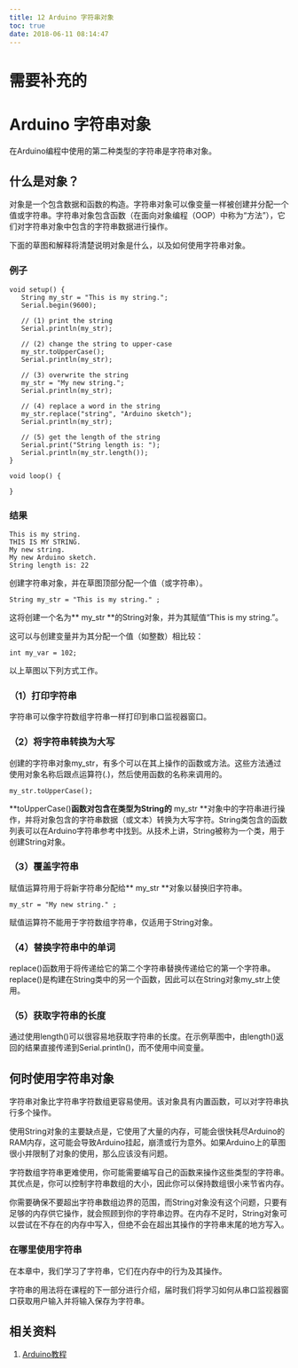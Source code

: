 ```yaml
---
title: 12 Arduino 字符串对象
toc: true
date: 2018-06-11 08:14:47
---
```


# 需要补充的



# Arduino 字符串对象

在Arduino编程中使用的第二种类型的字符串是字符串对象。


## 什么是对象？


对象是一个包含数据和函数的构造。字符串对象可以像变量一样被创建并分配一个值或字符串。字符串对象包含函数（在面向对象编程（OOP）中称为“方法”），它们对字符串对象中包含的字符串数据进行操作。

下面的草图和解释将清楚说明对象是什么，以及如何使用字符串对象。


### 例子




    void setup() {
       String my_str = "This is my string.";
       Serial.begin(9600);

       // (1) print the string
       Serial.println(my_str);

       // (2) change the string to upper-case
       my_str.toUpperCase();
       Serial.println(my_str);

       // (3) overwrite the string
       my_str = "My new string.";
       Serial.println(my_str);

       // (4) replace a word in the string
       my_str.replace("string", "Arduino sketch");
       Serial.println(my_str);

       // (5) get the length of the string
       Serial.print("String length is: ");
       Serial.println(my_str.length());
    }

    void loop() {

    }




### 结果




    This is my string.
    THIS IS MY STRING.
    My new string.
    My new Arduino sketch.
    String length is: 22


创建字符串对象，并在草图顶部分配一个值（或字符串）。


    String my_str = "This is my string." ;


这将创建一个名为** my_str **的String对象，并为其赋值“This is my string.”。

这可以与创建变量并为其分配一个值（如整数）相比较：


    int my_var = 102;


以上草图以下列方式工作。


### （1）打印字符串


字符串可以像字符数组字符串一样打印到串口监视器窗口。


### （2）将字符串转换为大写


创建的字符串对象my_str，有多个可以在其上操作的函数或方法。这些方法通过使用对象名称后跟点运算符(.)，然后使用函数的名称来调用的。


    my_str.toUpperCase();



**toUpperCase()**函数对包含在类型为String的** my_str **对象中的字符串进行操作，并将对象包含的字符串数据（或文本）转换为大写字符。String类包含的函数列表可以在Arduino字符串参考中找到。从技术上讲，String被称为一个类，用于创建String对象。


### （3）覆盖字符串


赋值运算符用于将新字符串分配给** my_str **对象以替换旧字符串。


    my_str = "My new string." ;



赋值运算符不能用于字符数组字符串，仅适用于String对象。


### （4）替换字符串中的单词


replace()函数用于将传递给它的第二个字符串替换传递给它的第一个字符串。replace()是构建在String类中的另一个函数，因此可以在String对象my_str上使用。


### （5）获取字符串的长度


通过使用length()可以很容易地获取字符串的长度。在示例草图中，由length()返回的结果直接传递到Serial.println()，而不使用中间变量。


## 何时使用字符串对象


字符串对象比字符串字符数组更容易使用。该对象具有内置函数，可以对字符串执行多个操作。

使用String对象的主要缺点是，它使用了大量的内存，可能会很快耗尽Arduino的RAM内存，这可能会导致Arduino挂起，崩溃或行为意外。如果Arduino上的草图很小并限制了对象的使用，那么应该没有问题。

字符数组字符串更难使用，你可能需要编写自己的函数来操作这些类型的字符串。其优点是，你可以控制字符串数组的大小，因此你可以保持数组很小来节省内存。

你需要确保不要超出字符串数组边界的范围，而String对象没有这个问题，只要有足够的内存供它操作，就会照顾到你的字符串边界。在内存不足时，String对象可以尝试在不存在的内存中写入，但绝不会在超出其操作的字符串末尾的地方写入。


### 在哪里使用字符串


在本章中，我们学习了字符串，它们在内存中的行为及其操作。

字符串的用法将在课程的下一部分进行介绍，届时我们将学习如何从串口监视器窗口获取用户输入并将输入保存为字符串。












## 相关资料

1. [Arduino教程](https://www.w3cschool.cn/arduino/)
